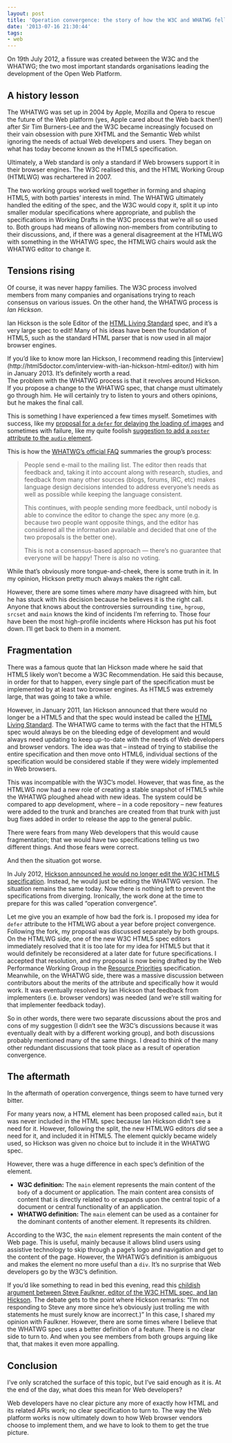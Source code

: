 ```yaml
---
layout: post
title: 'Operation convergence: the story of how the W3C and WHATWG fell out'
date: '2013-07-16 21:30:44'
tags:
- web
---
```


On 19th July 2012, a fissure was created between the W3C and the WHATWG; the two most important standards organisations leading the development of the Open Web Platform.


## A history lesson

The WHATWG was set up in 2004 by Apple, Mozilla and Opera to rescue the future of the Web platform (yes, Apple cared about the Web back then!) after Sir Tim Burners-Lee and the W3C became increasingly focused on their vain obsession with pure XHTML and the Semantic Web whilst ignoring the needs of actual Web developers and users. They began on what has today become known as the HTML5 specification.

Ultimately, a Web standard is only a standard if Web browsers support it in their browser engines. The W3C realised this, and the HTML Working Group (HTMLWG) was rechartered in 2007.

The two working groups worked well together in forming and shaping HTML5, with both parties’ interests in mind. The WHATWG ultimately handled the editing of the spec, and the W3C would copy it, split it up into smaller modular specifications where appropriate, and publish the specifications in Working Drafts in the W3C process that we’re all so used to. Both groups had means of allowing non-members from contributing to their discussions, and, if there was a general disagreement at the HTMLWG with something in the WHATWG spec, the HTMLWG chairs would ask the WHATWG editor to change it.


## Tensions rising

Of course, it was never happy families. The W3C process involved members from many companies and organisations trying to reach consensus on various issues. On the other hand, the WHATWG process is *Ian Hickson*.

Ian Hickson is the sole Editor of the [HTML Living Standard](http://www.whatwg.org/html) spec, and it’s a very large spec to edit! Many of his ideas have been the foundation of HTML5, such as the standard HTML parser that is now used in all major browser engines.

<aside>If you’d like to know more Ian Hickson, I recommend reading this [interview](http://html5doctor.com/interview-with-ian-hickson-html-editor/) with him in January 2013. It’s definitely worth a read.</aside>The problem with the WHATWG process is that it revolves around Hickson. If you propose a change to the WHATWG spec, that change must ultimately go through him. He will certainly try to listen to yours and others opinions, but he makes the final call.

This is something I have experienced a few times myself. Sometimes with success, like my [proposal for a `defer` for delaying the loading of images](https://www.w3.org/Bugs/Public/show_bug.cgi?id=17842) and sometimes with failure, like my quite foolish [suggestion to add a `poster` attribute to the `audio` element](https://www.w3.org/Bugs/Public/show_bug.cgi?id=11136).

This is how the [WHATWG’s official FAQ](http://wiki.whatwg.org/wiki/FAQ#How_does_the_WHATWG_work.3F) summaries the group’s process:

> People send e-mail to the mailing list. The editor then reads that feedback and, taking it into account along with research, studies, and feedback from many other sources (blogs, forums, IRC, etc) makes language design decisions intended to address everyone’s needs as well as possible while keeping the language consistent.
>
> This continues, with people sending more feedback, until nobody is able to convince the editor to change the spec any more (e.g. because two people want opposite things, and the editor has considered all the information available and decided that one of the two proposals is the better one).
>
> This is not a consensus-based approach — there’s no guarantee that everyone will be happy! There is also no voting.

While that’s obviously more tongue-and-cheek, there is some truth in it. In my opinion, Hickson pretty much always makes the right call.

However, there are some times where *many* have disagreed with him, but he has stuck with his decision because he believes it is the right call. Anyone that knows about the controversies surrounding `time`, `hgroup`, `srcset` and `main` knows the kind of incidents I’m referring to. Those four have been the most high-profile incidents where Hickson has put his foot down. I’ll get back to them in a moment.


## Fragmentation

There was a famous quote that Ian Hickson made where he said that HTML5 likely won’t become a W3C Recommendation. He said this because, in order for that to happen, every single part of the specification must be implemented by at least two browser engines. As HTML5 was extremely large, that was going to take a while.

However, in January 2011, Ian Hickson announced that there would no longer be a HTML5 and that the spec would instead be called the [HTML Living Standard](http://blog.whatwg.org/html-is-the-new-html5). The WHATWG came to terms with the fact that the HTML5 spec would always be on the bleeding edge of development and would always need updating to keep up-to-date with the needs of Web developers and browser vendors. The idea was that – instead of trying to stabilise the entire specification and then move onto HTML6, individual sections of the specification would be considered stable if they were widely implemented in Web browsers.

This was incompatible with the W3C’s model. However, that was fine, as the HTMLWG now had a new role of creating a stable snapshot of HTML5 while the WHATWG ploughed ahead with new ideas. The system could be compared to app development, where – in a code repository – new features were added to the trunk and branches are created from that trunk with just bug fixes added in order to release the app to the general public.

There were fears from many Web developers that this would cause fragmentation; that we would have two specifications telling us two different things. And those fears were correct.

And then the situation got worse.

In July 2012, [Hickson announced he would no longer edit the W3C HTML5 specification](http://lists.w3.org/Archives/Public/public-whatwg-archive/2012Jul/0119.html). Instead, he would just be editing the WHATWG version. The situation remains the same today. Now there is nothing left to prevent the specifications from diverging. Ironically, the work done at the time to prepare for this was called “operation convergence”.

Let me give you an example of how bad the fork is. I proposed my idea for `defer` attribute to the HTMLWG about a year before project convergence. Following the fork, my proposal was discussed separately by both groups. On the HTMLWG side, one of the new W3C HTML5 spec editors immediately resolved that it is too late for my idea for HTML5 but that it would definitely be reconsidered at a later date for future specifications. I accepted that resolution, and my proposal is now being drafted by the Web Performance Working Group in the [Resource Priorities](https://dvcs.w3.org/hg/webperf/raw-file/tip/specs/ResourcePriorities/Overview.html) specification. Meanwhile, on the WHATWG side, there was a massive discussion between contributors about the merits of the attribute and specifically how it would work. It was eventually resolved by Ian Hickson that feedback from implementers (i.e. browser vendors) was needed (and we’re still waiting for that implementer feedback today).

So in other words, there were two separate discussions about the pros and cons of my suggestion (I didn’t see the W3C’s discussions because it was eventually dealt with by a different working group), and both discussions probably mentioned many of the same things. I dread to think of the many other redundant discussions that took place as a result of operation convergence.


## The aftermath

In the aftermath of operation convergence, things seem to have turned very bitter.

For many years now, a HTML element has been proposed called `main`, but it was never included in the HTML spec because Ian Hickson didn’t see a need for it. However, following the split, the new HTMLWG editors *did* see a need for it, and included it in HTML5. The element quickly became widely used, so Hickson was given no choice but to include it in the WHATWG spec.

However, there was a huge difference in each spec’s definition of the element.

* **W3C definition:** The `main` element represents the main content of the `body` of a document or application. The main content area consists of content that is directly related to or expands upon the central topic of a document or central functionality of an application.
* **WHATWG definition:** The `main` element can be used as a container for the dominant contents of another element. It represents its children.

According to the W3C, the `main` element represents the main content of the Web page. This is useful, mainly because it allows blind users using assistive technology to skip through a page’s logo and navigation and get to the content of the page. However, the WHATWG’s definition is ambiguous and makes the element no more useful than a `div`. It’s no surprise that Web developers go by the W3C’s definition.

If you’d like something to read in bed this evening, read this [childish argument between Steve Faulkner, editor of the W3C HTML spec, and Ian Hickson](http://html5doctor.com/the-main-element/#comment-35758). The debate gets to the point where Hickson remarks: “I’m not responding to Steve any more since he’s obviously just trolling me with statements he must surely know are incorrect.)” In this case, I shared my opinion with Faulkner. However, there are some times where I believe that the WHATWG spec uses a better definition of a feature. There is no clear side to turn to. And when you see members from both groups arguing like that, that makes it even more appalling.


## Conclusion

I’ve only scratched the surface of this topic, but I’ve said enough as it is. At the end of the day, what does this mean for Web developers?

Web developers have no clear picture any more of exactly how HTML and its related APIs work; no clear specification to turn to. The way the Web platform works is now ultimately down to how Web browser vendors choose to implement them, and we have to look to them to get the true picture.
